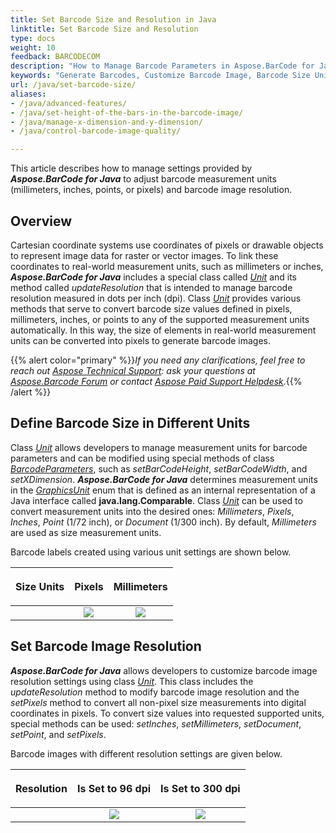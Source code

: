 ```yaml
---
title: Set Barcode Size and Resolution in Java
linktitle: Set Barcode Size and Resolution
type: docs
weight: 10
feedback: BARCODECOM
description: "How to Manage Barcode Parameters in Aspose.BarCode for Java"
keywords: "Generate Barcodes, Customize Barcode Image, Barcode Size Units in Aspose.BarCode for Java, Work with Barcode Image in Aspose.BarCode for Java, Generate Barcodes in Aspose.BarCode, Convert Barcode Size in Aspose.Barcode"
url: /java/set-barcode-size/
aliases:
- /java/advanced-features/
- /java/set-height-of-the-bars-in-the-barcode-image/
- /java/manage-x-dimension-and-y-dimension/
- /java/control-barcode-image-quality/

---
```

This article describes how to manage settings provided by ***Aspose.BarCode for Java*** to adjust barcode measurement units (millimeters, inches, points, or pixels) and barcode image resolution.
  
## **Overview**
Cartesian coordinate systems use coordinates of pixels or drawable objects to represent image data for raster or vector images. To link these coordinates to real-world measurement units, such as millimeters or inches, ***Aspose.BarCode for Java*** includes a special class called [*Unit*](https://reference.aspose.com/barcode/java/com.aspose.barcode.generation/Unit) and its method called *updateResolution* that is intended to manage barcode resolution measured in dots per inch (dpi). Class [*Unit*](https://reference.aspose.com/barcode/java/com.aspose.barcode.generation/Unit) provides various methods that serve to convert barcode size values defined in pixels, millimeters, inches, or points to any of the supported measurement units automatically. In this way, the size of elements in real-world measurement units can be converted into pixels to generate barcode images.  

{{% alert color="primary" %}}*If you need any clarifications, feel free to reach out [Aspose Technical Support](/barcode/java/technical-support/): ask your questions at [Aspose.Barcode Forum](https://forum.aspose.com/c/barcode/13) or contact [Aspose Paid Support Helpdesk](https://helpdesk.aspose.com/).*{{% /alert %}}

## **Define Barcode Size in Different Units**
Class [*Unit*](https://reference.aspose.com/barcode/java/com.aspose.barcode.generation/Unit) allows developers to manage measurement units for barcode parameters and can be modified using special methods of class [*BarcodeParameters*](https://reference.aspose.com/barcode/java/com.aspose.barcode.generation/BarcodeParameters), such as *setBarCodeHeight*, *setBarCodeWidth*, and *setXDimension*. ***Aspose.BarCode for Java*** determines measurement units in the [*GraphicsUnit*](https://reference.aspose.com/barcode/java/com.aspose.barcode.generation/GraphicsUnit) enum that is defined as an internal representation of a Java interface called **java.lang.Comparable<GraphicsUnit>**. Class [*Unit*](https://reference.aspose.com/barcode/java/com.aspose.barcode.generation/Unit) can be used to convert measurement units into the desired ones: *Millimeters*, *Pixels*, *Inches*, *Point* (1/72 inch), or *Document* (1/300 inch). By default, *Millimeters* are used as size measurement units.  
  
Barcode labels created using various unit settings are shown below.
   
|<p align="center">**Size Units**</p>|<p align="center">**Pixels**</p>|<p align="center">**Millimeters**</p>|
| :-: | :-: | :-: |
| |<image src="unitin3pixels.png">|<image src="unitin2millimeters.png">|
  
<!--The following code sample explains how to manage various resolution settings.

{{< highlight csharp>}}
BarcodeGenerator gen = new BarcodeGenerator(EncodeTypes.DataMatrix, "ASPOSE");
//set unit size in 3 pixels
gen.Parameters.Barcode.XDimension.Pixels = 3;
gen.Save($"{path}UnitIn3Pixels.png", BarCodeImageFormat.Png);
//set unit size in 2 millimeters
gen.Parameters.Barcode.XDimension.Millimeters = 2;
gen.Save($"{path}UnitIn2Millimeters.png", BarCodeImageFormat.Png);
{{< /highlight >}}-->

## **Set Barcode Image Resolution**
***Aspose.BarCode for Java*** allows developers to customize barcode image resolution settings using class [*Unit*](https://reference.aspose.com/barcode/java/com.aspose.barcode.generation/Unit). This class includes the *updateResolution* method to modify barcode image resolution and the *setPixels* method to convert all non-pixel size measurements into digital coordinates in pixels. To convert size values into requested supported units, special methods can be used: *setInches*, *setMillimeters*, *setDocument*, *setPoint*, and *setPixels*. 
  
Barcode images with different resolution settings are given below.
  
|<p align="center">**Resolution**</p>|<p align="center">**Is Set to 96 dpi**</p>|<p align="center">**Is Set to 300 dpi**</p>|
| :-: | :-: | :-: |
| |<image src="unitin1millimeterresolution96.png">|<image src="unitin1millimeterresolution300.png">|
  
<!--The following code snippet demonstrates how to manage resolution settings.
  
{{< highlight csharp>}}
BarcodeGenerator gen = new BarcodeGenerator(EncodeTypes.DataMatrix, "ASPOSE");
//set unit size in 1 millimeter, resolution 96
gen.Parameters.Barcode.XDimension.Millimeters = 1;
gen.Parameters.Resolution = 96;
gen.Save($"{path}UnitIn1MillimeterResolution96.png", BarCodeImageFormat.Png);
//set unit size in 1 millimeter, resolution 300
gen.Parameters.Barcode.XDimension.Millimeters = 1;
gen.Parameters.Resolution = 300;
gen.Save($"{path}UnitIn1MillimeterResolution300.png", BarCodeImageFormat.Png);
{{< /highlight >}}-->
